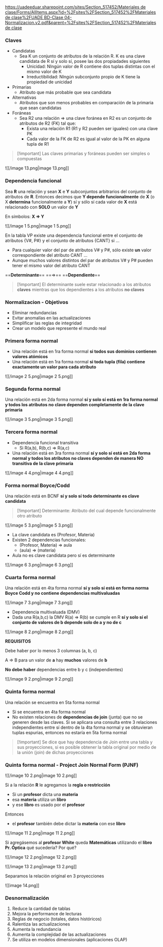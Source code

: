 [https://uadeeduar.sharepoint.com/sites/Section_517452/Materiales de clase/Forms/AllItems.aspx?id=%2Fsites%2FSection_517452%2FMateriales de clase%2FUADE BD-Clase 04-Normalizacion.v2.pdf&parent=%2Fsites%2FSection_517452%2FMateriales de clase](https://uadeeduar.sharepoint.com/sites/Section_517452/Materiales%20de%20clase/Forms/AllItems.aspx?id=%2Fsites%2FSection%5F517452%2FMateriales%20de%20clase%2FUADE%20BD%2DClase%2004%2DNormalizacion%2Ev2%2Epdf&parent=%2Fsites%2FSection%5F517452%2FMateriales%20de%20clase)

  

### Claves

- Candidatas
    - Sea K un conjunto de atributos de la relación R. K es una clave candidata de R sí y solo sí, posee las dos propiadades siguientes
        - Unicidad: NIngún valor de R contiene dos tuplas distintas con el mismo valor de K
        - Irreductibilidad: NIngún subconjunto propio de K tiene la propiedad de unicidad
- Primarias
    - Atributo que más probable que sea candidata
- Alternativas
    - Atributos que son menos probables en comparación de la primaria que sean candidatas
- Foráneas
    - Sea R2 una relación ⇒ una clave foránea en R2 es un conjunto de atributos de R2 (FK) tal que:
        - Exista una relación R1 (R1 y R2 pueden ser iguales) con una clave PK
        - Cada valor de la FK de R2 es igual al valor de la PK en alguna tupla de R1

  

> [!important] Las claves primarias y foráneas pueden ser simples o compuestas

![[/image 13.png|image 13.png]]

  

### Dependencia funcional

Sea **R** una relación y sean **X** e **Y** subconjuntos arbitrarios del conjunto de atributos de **R**. Entonces decimos que **Y depende funcionalmente** de **X** (o X **determina** funcionalmente a **Y**) sí y sólo sí cada valor de **X** está relacionado con **SOLO** un valor de **Y**

  

En símbolos: **X ⇒ Y**

  

![[/image 1 5.png|image 1 5.png]]

En la tabla VP existe una dependencia funcional entre el conjunto de atributos {V#, P#} y el conjunto de atributos {CANT} si …

- Para cualquier valor del par de atributos V# y P#, sólo existe **un** valor correspondiente del atributo CANT …
- Aunque muchos valores distintos del par de atributos V# y P# pueden tener el mismo valor del atributo CANT

  

==**Determinante**== ==⇒== ==**Dependiente**==

  

> [!important] El determinante suele estar relacionado a los atributos **claves** mientras que los dependientes a los atributos **no claves**

  

  

### Normalizacion - Objetivos

- Eliminar redundancias
- Evitar anomalías en las actualizaciones
- Simplificar las reglas de integridad
- Crear un modelo que represente el mundo real

  

### Primera forma normal

- Una relación está en 1ra forma normal **si todos sus dominios contienen valores atómicos**
- Una relación está en 1ra forma normal **si toda tupla (fila) contiene exactamente un valor para cada atributo**

  

![[/image 2 5.png|image 2 5.png]]

  

  

### Segunda forma normal

Una relación está en 2da forma normal **sí y solo sí está en 1ra forma normal y todos los atributos no clave dependen completamente de la clave primaria**

![[/image 3 5.png|image 3 5.png]]

  

  

### Tercera forma normal

- Dependencia funcional transitiva
    - Si R(a,b), R(b,c) ⇒ R(a,c)
- Una relación está en 3ra forma normal **sí y solo sí está en 2da forma normal y todos los atributos no claves dependen de manera NO transitiva de la clave primaria**

![[/image 4 4.png|image 4 4.png]]

  

### Forma normal Boyce/Codd

Una relación está en BCNF **sí y solo sí todo determinante es clave candidata**

> [!important] Determinante: Atributo del cual depende funcionalmente otro atributo

  

![[/image 5 3.png|image 5 3.png]]

- La clave candidata es (Profesor, Materia)
- Existen 2 dependencias funcionales:
    - (Profesor, Materia) ⇒ aula
    - (aula) ⇒ (materia)
- Aula no es clave candidata pero sí es determinante

  

![[/image 6 3.png|image 6 3.png]]

  

  

### Cuarta forma normal

Una relación está en 4ta forma normal **sí y solo sí está en forma norma Boyce Codd y no contiene dependencias multivaluadas**

  

![[/image 7 3.png|image 7 3.png]]

- Dependencia multivaluada (DMV)
- Dada una R(a,b,c) la DMV R(a) ⇒ R(b) se cumple en R **sí y solo sí el conjunto de valores de b depende solo de a y no de c**

  

  

![[/image 8 2.png|image 8 2.png]]

**REQUISITOS**

Debe haber por lo menos 3 columnas (a, b, c)

A ⇒ B para un valor de **a** hay **muchos** valores de **b**

**No debe haber** dependencias entre b y c (independientes)

  

  

![[/image 9 2.png|image 9 2.png]]

  

  

### Quinta forma normal

Una relación se encuentra en 5ta forma normal

- Si se encuentra en 4ta forma normal
- No existen relaciones de **dependencias de join** (junta) que no se generen desde las claves. Si se aplicara una consulta entre 3 relaciones independientes entre sí dentro de la 4ta forma normal y se obtuvieran tuplas espurias, entonces no estaría en 5ta forma normal

  

> [!important] Se dice que hay dependencia de Join entre una tabla y sus proyecciones, si es posible obtener la tabla original por medio de la unión (join) de dichas proyecciones

  

### Quinta forma normal - Project Join Normal Form (PJNF)

  

![[/image 10 2.png|image 10 2.png]]

Si a la relación **R** le agregamos la **regla o restricción**

- Si un **profesor** dicta una **materia**
- esa **materia** utiliza un **libro**
- y ese **libro** es usado por el **profesor**

Entonces

- el **profesor** también debe dictar la **materia** con ese **libro**

  

  

![[/image 11 2.png|image 11 2.png]]

Si agregásemos al **profesor White** queda **Matemáticas** utilizando el **libro Pr. Óptica** qué sucedería? Por qué?

![[/image 12 2.png|image 12 2.png]]

  

  

![[/image 13 2.png|image 13 2.png]]

Separamos la relación original en 3 proyecciones

![[image 14.png]]

  

  

### Desnormalización

1. Reduce la cantidad de tablas
2. Mejora la performance de lecturas
3. Reglas de negocio (totales, datos históricos)
4. Ralentiza las actualizaciones
5. Aumenta la redundancia
6. Aumenta la complejidad de las actualizaciones
7. Se utiliza en modelos dimensionales (aplicaciones OLAP)